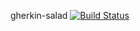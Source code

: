 gherkin-salad
[![Build Status](http://travis-ci.org/daveayan/gherkinsalad.png)](http://travis-ci.org/daveayan/gherkinsalad)